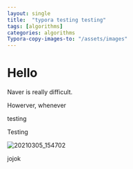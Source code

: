 ```yaml
---
layout: single
title:  "typora testing testing"
tags: [algorithms]
categories: algorithms
Typora-copy-images-to: "/assets/images"
---
```


# Hello

Naver is really difficult.

Howerver, whenever

testing

Testing

![20210305_154702](/Users/jinwonlee/Downloads/20210305_154702.jpg)

jojok